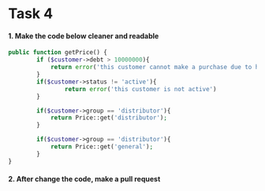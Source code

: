 # Task 4

#### 1. Make the code below cleaner and readable

```php
public function getPrice() {
        if ($customer->debt > 10000000){
            return error('this customer cannot make a purchase due to his debt over limit');
        }
        if($customer->status != 'active'){
                return error('this customer is not active')
        }

        if($customer->group == 'distributor'){
            return Price::get('distributor');
        }

        if($customer->group == 'distributor'){
            return Price::get('general');
        }
}
```

#### 2. After change the code, make a pull request
